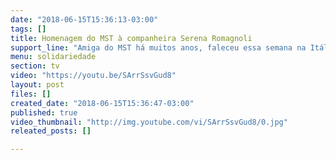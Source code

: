 ```yaml
---
date: "2018-06-15T15:36:13-03:00"
tags: []
title: Homenagem do MST à companheira Serena Romagnoli
support_line: "Amiga do MST há muitos anos, faleceu essa semana na Itália"
menu: solidariedade
section: tv
video: "https://youtu.be/SArrSsvGud8"
layout: post
files: []
created_date: "2018-06-15T15:36:47-03:00"
published: true
video_thumbnail: "http://img.youtube.com/vi/SArrSsvGud8/0.jpg"
releated_posts: []

---
```

